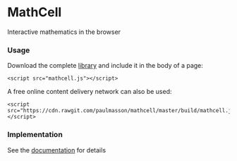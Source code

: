 # MathCell

Interactive mathematics in the browser

### Usage ###

Download the complete <a href="https://raw.githubusercontent.com/paulmasson/mathcell/master/build/mathcell.js">library</a> and include it in the body of a page:

```
<script src="mathcell.js"></script>
```

A free online content delivery network can also be used:

```
<script src="https://cdn.rawgit.com/paulmasson/mathcell/master/build/mathcell.js"></script>
```

### Implementation ###

See the <a href="https://paulmasson.github.io/mathcell/">documentation</a> for details